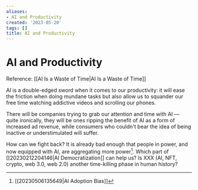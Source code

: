 ```yaml
---
aliases:
- AI and Productivity
created: '2023-05-20'
tags: []
title: AI and Productivity
---
```


# AI and Productivity

Reference: [[AI Is a Waste of Time|AI Is a Waste of Time]]

AI is a double-edged sword when it comes to our productivity: it will ease the friction when doing mundane tasks but also allow us to squander our free time watching addictive videos and scrolling our phones.

There will be companies trying to grab our attention and time with AI — quite ironically, they will be ones ripping the benefit of AI as a form of increased ad revenue, while consumers who couldn't bear the idea of being inactive or understimulated will suffer.

How can we fight back? It is already bad enough that people in power, and now equipped with AI, are aggregating more power[^1]. Which part of [[20230212204146|AI Democratization]] can help us? Is XXX (AI, NFT, crypto, web 3.0, web 2.0) another time-killing phase in human history?

[^1]: [[20230506135649|AI Adoption Bias]]